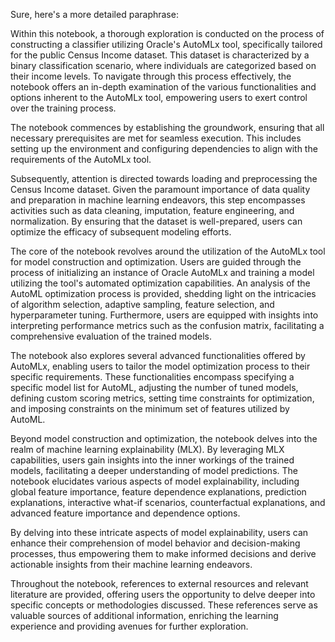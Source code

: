 Sure, here's a more detailed paraphrase:

Within this notebook, a thorough exploration is conducted on the process of constructing a classifier utilizing Oracle's AutoMLx tool, specifically tailored for the public Census Income dataset. This dataset is characterized by a binary classification scenario, where individuals are categorized based on their income levels. To navigate through this process effectively, the notebook offers an in-depth examination of the various functionalities and options inherent to the AutoMLx tool, empowering users to exert control over the training process.

The notebook commences by establishing the groundwork, ensuring that all necessary prerequisites are met for seamless execution. This includes setting up the environment and configuring dependencies to align with the requirements of the AutoMLx tool. 

Subsequently, attention is directed towards loading and preprocessing the Census Income dataset. Given the paramount importance of data quality and preparation in machine learning endeavors, this step encompasses activities such as data cleaning, imputation, feature engineering, and normalization. By ensuring that the dataset is well-prepared, users can optimize the efficacy of subsequent modeling efforts.

The core of the notebook revolves around the utilization of the AutoMLx tool for model construction and optimization. Users are guided through the process of initializing an instance of Oracle AutoMLx and training a model utilizing the tool's automated optimization capabilities. An analysis of the AutoML optimization process is provided, shedding light on the intricacies of algorithm selection, adaptive sampling, feature selection, and hyperparameter tuning. Furthermore, users are equipped with insights into interpreting performance metrics such as the confusion matrix, facilitating a comprehensive evaluation of the trained models.

The notebook also explores several advanced functionalities offered by AutoMLx, enabling users to tailor the model optimization process to their specific requirements. These functionalities encompass specifying a specific model list for AutoML, adjusting the number of tuned models, defining custom scoring metrics, setting time constraints for optimization, and imposing constraints on the minimum set of features utilized by AutoML.

Beyond model construction and optimization, the notebook delves into the realm of machine learning explainability (MLX). By leveraging MLX capabilities, users gain insights into the inner workings of the trained models, facilitating a deeper understanding of model predictions. The notebook elucidates various aspects of model explainability, including global feature importance, feature dependence explanations, prediction explanations, interactive what-if scenarios, counterfactual explanations, and advanced feature importance and dependence options. 

By delving into these intricate aspects of model explainability, users can enhance their comprehension of model behavior and decision-making processes, thus empowering them to make informed decisions and derive actionable insights from their machine learning endeavors.

Throughout the notebook, references to external resources and relevant literature are provided, offering users the opportunity to delve deeper into specific concepts or methodologies discussed. These references serve as valuable sources of additional information, enriching the learning experience and providing avenues for further exploration.
